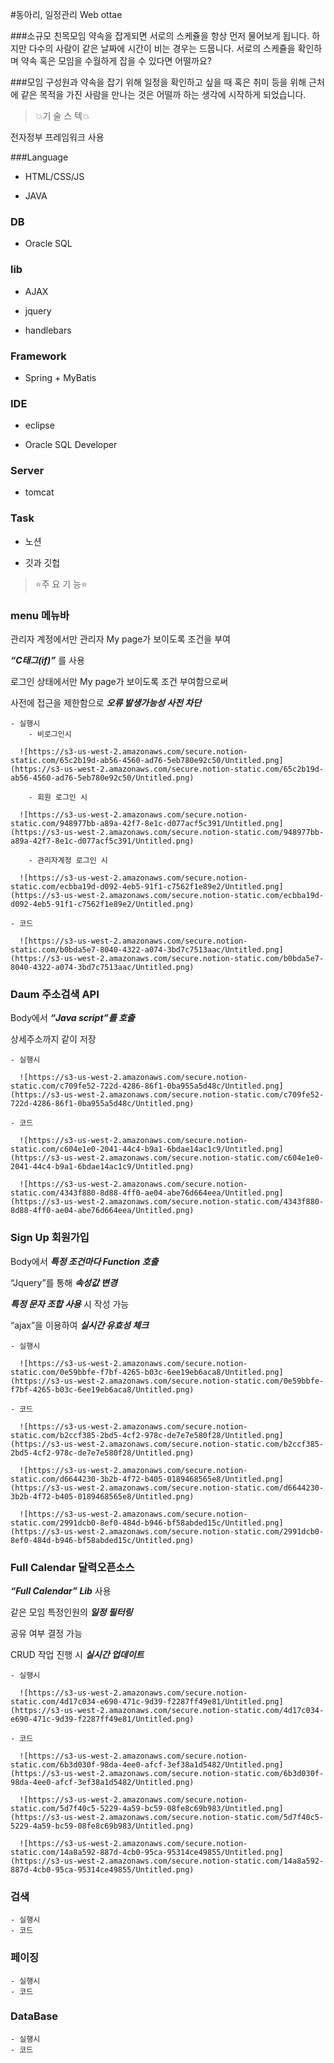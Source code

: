 #동아리, 일정관리 Web ottae

###소규모 친목모임 약속을 잡게되면 서로의 스케쥴을 항상 먼저 물어보게 됩니다. 하지만 다수의 사람이 같은 날짜에 시간이 비는 경우는 드뭅니다. 서로의 스케쥴을 확인하며 약속 혹은 모임을 수월하게 잡을 수 있다면 어떨까요?

###모임 구성원과 약속을 잡기 위해 일정을 확인하고 싶을 때 혹은 취미 등을 위해 근처에 같은 목적을 가진 사람을 만나는 것은 어떨까 하는 생각에 시작하게 되었습니다.


> 💥기 술 스 텍💥

  전자정부 프레임워크 사용

   ###Language

  - HTML/CSS/JS

  - JAVA

  ### DB

  - Oracle SQL

  ### lib

  - AJAX

  - jquery

  - handlebars

  ### Framework

  - Spring + MyBatis

  ### IDE

  - eclipse

  - Oracle SQL Developer

  ### Server

  - tomcat

  ### Task

  - 노션

  - 깃과 깃헙
  
> ⭐️주 요 기 능⭐️

  ### menu 메뉴바

  관리자 계정에서만 관리자 My page가 보이도록 조건을 부여

  ***“C태그(if)”*** 를 사용

  로그인 상태에서만 My page가 보이도록 조건 부여함으로써

  사전에 접근을 제한함으로 ***오류 발생가능성 사전 차단***

    - 실행시
        - 비로그인시

      ![https://s3-us-west-2.amazonaws.com/secure.notion-static.com/65c2b19d-ab56-4560-ad76-5eb780e92c50/Untitled.png](https://s3-us-west-2.amazonaws.com/secure.notion-static.com/65c2b19d-ab56-4560-ad76-5eb780e92c50/Untitled.png)

        - 회원 로그인 시

      ![https://s3-us-west-2.amazonaws.com/secure.notion-static.com/948977bb-a89a-42f7-8e1c-d077acf5c391/Untitled.png](https://s3-us-west-2.amazonaws.com/secure.notion-static.com/948977bb-a89a-42f7-8e1c-d077acf5c391/Untitled.png)

        - 관리자계정 로그인 시

      ![https://s3-us-west-2.amazonaws.com/secure.notion-static.com/ecbba19d-d092-4eb5-91f1-c7562f1e89e2/Untitled.png](https://s3-us-west-2.amazonaws.com/secure.notion-static.com/ecbba19d-d092-4eb5-91f1-c7562f1e89e2/Untitled.png)

    - 코드

      ![https://s3-us-west-2.amazonaws.com/secure.notion-static.com/b0bda5e7-8040-4322-a074-3bd7c7513aac/Untitled.png](https://s3-us-west-2.amazonaws.com/secure.notion-static.com/b0bda5e7-8040-4322-a074-3bd7c7513aac/Untitled.png)

  ### Daum 주소검색 API

  Body에서 ***“Java script”를 호출***

  상세주소까지 같이 저장

    - 실행시

      ![https://s3-us-west-2.amazonaws.com/secure.notion-static.com/c709fe52-722d-4286-86f1-0ba955a5d48c/Untitled.png](https://s3-us-west-2.amazonaws.com/secure.notion-static.com/c709fe52-722d-4286-86f1-0ba955a5d48c/Untitled.png)

    - 코드

      ![https://s3-us-west-2.amazonaws.com/secure.notion-static.com/c604e1e0-2041-44c4-b9a1-6bdae14ac1c9/Untitled.png](https://s3-us-west-2.amazonaws.com/secure.notion-static.com/c604e1e0-2041-44c4-b9a1-6bdae14ac1c9/Untitled.png)

      ![https://s3-us-west-2.amazonaws.com/secure.notion-static.com/4343f880-8d88-4ff0-ae04-abe76d664eea/Untitled.png](https://s3-us-west-2.amazonaws.com/secure.notion-static.com/4343f880-8d88-4ff0-ae04-abe76d664eea/Untitled.png)

  ### Sign Up 회원가입

  Body에서 ***특정 조건마다 Function 호출***

  “Jquery”를 통해 ***속성값 변경***

  ***특정 문자 조합 사용*** 시 작성 가능

  “ajax”을 이용하여 ***실시간 유효성 체크***

    - 실행시

      ![https://s3-us-west-2.amazonaws.com/secure.notion-static.com/0e59bbfe-f7bf-4265-b03c-6ee19eb6aca8/Untitled.png](https://s3-us-west-2.amazonaws.com/secure.notion-static.com/0e59bbfe-f7bf-4265-b03c-6ee19eb6aca8/Untitled.png)

    - 코드

      ![https://s3-us-west-2.amazonaws.com/secure.notion-static.com/b2ccf385-2bd5-4cf2-978c-de7e7e580f28/Untitled.png](https://s3-us-west-2.amazonaws.com/secure.notion-static.com/b2ccf385-2bd5-4cf2-978c-de7e7e580f28/Untitled.png)

      ![https://s3-us-west-2.amazonaws.com/secure.notion-static.com/d6644230-3b2b-4f72-b405-0189468565e8/Untitled.png](https://s3-us-west-2.amazonaws.com/secure.notion-static.com/d6644230-3b2b-4f72-b405-0189468565e8/Untitled.png)

      ![https://s3-us-west-2.amazonaws.com/secure.notion-static.com/2991dcb0-8ef0-484d-b946-bf58abded15c/Untitled.png](https://s3-us-west-2.amazonaws.com/secure.notion-static.com/2991dcb0-8ef0-484d-b946-bf58abded15c/Untitled.png)

  ### Full Calendar 달력오픈소스

  ***“Full Calendar” Lib*** 사용

  같은 모임 특정인원의 ***일정 필터링***

  공유 여부 결정 가능

  CRUD 작업 진행 시 ***실시간 업데이트***

    - 실행시

      ![https://s3-us-west-2.amazonaws.com/secure.notion-static.com/4d17c034-e690-471c-9d39-f2287ff49e81/Untitled.png](https://s3-us-west-2.amazonaws.com/secure.notion-static.com/4d17c034-e690-471c-9d39-f2287ff49e81/Untitled.png)

    - 코드

      ![https://s3-us-west-2.amazonaws.com/secure.notion-static.com/6b3d030f-98da-4ee0-afcf-3ef38a1d5482/Untitled.png](https://s3-us-west-2.amazonaws.com/secure.notion-static.com/6b3d030f-98da-4ee0-afcf-3ef38a1d5482/Untitled.png)

      ![https://s3-us-west-2.amazonaws.com/secure.notion-static.com/5d7f40c5-5229-4a59-bc59-08fe8c69b983/Untitled.png](https://s3-us-west-2.amazonaws.com/secure.notion-static.com/5d7f40c5-5229-4a59-bc59-08fe8c69b983/Untitled.png)

      ![https://s3-us-west-2.amazonaws.com/secure.notion-static.com/14a8a592-887d-4cb0-95ca-95314ce49855/Untitled.png](https://s3-us-west-2.amazonaws.com/secure.notion-static.com/14a8a592-887d-4cb0-95ca-95314ce49855/Untitled.png)

  ### 검색

    - 실행시
    - 코드

  ### 페이징

    - 실행시
    - 코드

  ### DataBase

    - 실행시
    - 코드